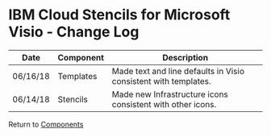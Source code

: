 # IBM Cloud Stencils for Microsoft Visio -  Change Log

| Date | Component | Description |
| --- | --- | --- |
| 06/16/18 | Templates | Made text and line defaults in Visio consistent with templates. |
| 06/14/18 | Stencils | Made new Infrastructure icons consistent with other icons. |

Return to [Components](../visio.md)
